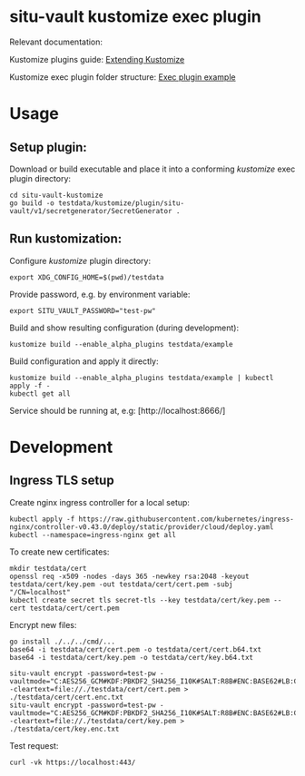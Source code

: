 # situ-vault kustomize exec plugin

Relevant documentation:

Kustomize plugins guide: [Extending Kustomize](https://kubectl.docs.kubernetes.io/guides/extending_kustomize/)

Kustomize exec plugin folder structure: [Exec plugin example](https://kubectl.docs.kubernetes.io/guides/extending_kustomize/execpluginguidedexample/#make-a-home-for-plugins)

# Usage

## Setup plugin:

Download or build executable and place it into a conforming *kustomize* exec plugin directory:

```
cd situ-vault-kustomize
go build -o testdata/kustomize/plugin/situ-vault/v1/secretgenerator/SecretGenerator .
```

## Run kustomization:

Configure *kustomize* plugin directory:

```
export XDG_CONFIG_HOME=$(pwd)/testdata
```

Provide password, e.g. by environment variable:

```
export SITU_VAULT_PASSWORD="test-pw"
```

Build and show resulting configuration (during development):

```
kustomize build --enable_alpha_plugins testdata/example
```

Build configuration and apply it directly:

```
kustomize build --enable_alpha_plugins testdata/example | kubectl apply -f - 
kubectl get all
```

Service should be running at, e.g: [http://localhost:8666/]

# Development

## Ingress TLS setup

Create nginx ingress controller for a local setup:

```
kubectl apply -f https://raw.githubusercontent.com/kubernetes/ingress-nginx/controller-v0.43.0/deploy/static/provider/cloud/deploy.yaml
kubectl --namespace=ingress-nginx get all
```

To create new certificates:

```
mkdir testdata/cert
openssl req -x509 -nodes -days 365 -newkey rsa:2048 -keyout testdata/cert/key.pem -out testdata/cert/cert.pem -subj "/CN=localhost"
kubectl create secret tls secret-tls --key testdata/cert/key.pem --cert testdata/cert/cert.pem
```

Encrypt new files:

```
go install ./../../cmd/...
base64 -i testdata/cert/cert.pem -o testdata/cert/cert.b64.txt
base64 -i testdata/cert/key.pem -o testdata/cert/key.b64.txt

situ-vault encrypt -password=test-pw -vaultmode="C:AES256_GCM#KDF:PBKDF2_SHA256_I10K#SALT:R8B#ENC:BASE62#LB:CH100" -cleartext=file://./testdata/cert/cert.pem > ./testdata/cert/cert.enc.txt
situ-vault encrypt -password=test-pw -vaultmode="C:AES256_GCM#KDF:PBKDF2_SHA256_I10K#SALT:R8B#ENC:BASE62#LB:CH100" -cleartext=file://./testdata/cert/key.pem > ./testdata/cert/key.enc.txt
```

Test request:

```
curl -vk https://localhost:443/
```
